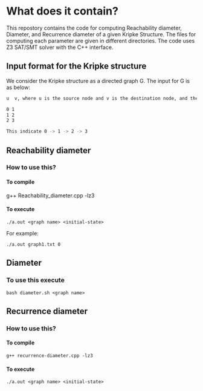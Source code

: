 # What does it contain?

This repostory contains the code for computing Reachability diameter, Diameter, and Recurrence diameter of a given Kripke Structure. 
The files for computing each parameter are given in different directories. 
The code uses Z3 SAT/SMT solver with the C++ interface. 

## Input format for the Kripke structure

We consider the Kripke structure as a directed graph G. 
The input for G is as below:

```sh
u  v, where u is the source node and v is the destination node, and there exists an edge from u to v. An example of such graph is

0 1
1 2
2 3

This indicate 0 -> 1 -> 2 -> 3
```


## Reachability diameter
### How to use this?

#### To compile 

g++ Reachability_diameter.cpp -lz3

#### To execute
```SH 
./a.out <graph name> <initial-state>
```
For example:
````SH
./a.out graph1.txt 0
````


## Diameter
### To use this execute 
```SH 
bash diameter.sh <graph name>
```


## Recurrence diameter
###  How to use this?

#### To compile 
````SH
g++ recurrence-diameter.cpp -lz3
````

#### To execute
```SH 
./a.out <graph name> <initial-state>
```

